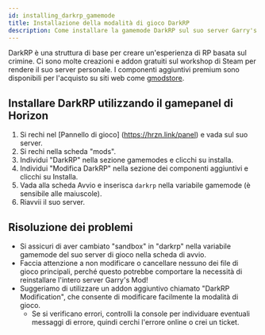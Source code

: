 ```yaml
---
id: installing_darkrp_gamemode
title: Installazione della modalità di gioco DarkRP
description: Come installare la gamemode DarkRP sul suo server Garry's Mod.
---
```


DarkRP è una struttura di base per creare un'esperienza di RP basata sul crimine. Ci sono molte creazioni e addon gratuiti sul workshop di Steam per rendere il suo server personale. I componenti aggiuntivi premium sono disponibili per l'acquisto su siti web come [gmodstore](https://gmodstore.com).

## Installare DarkRP utilizzando il gamepanel di Horizon
1. Si rechi nel [Pannello di gioco] (https://hrzn.link/panel) e vada sul suo server.
2. Si rechi nella scheda "mods".
3. Individui "DarkRP" nella sezione gamemodes e clicchi su installa.
4. Individui "Modifica DarkRP" nella sezione dei componenti aggiuntivi e clicchi su Installa.
5. Vada alla scheda Avvio e inserisca `darkrp` nella variabile gamemode (è sensibile alle maiuscole).
6. Riavvii il suo server.

## Risoluzione dei problemi
* Si assicuri di aver cambiato "sandbox" in "darkrp" nella variabile gamemode del suo server di gioco nella scheda di avvio.
* Faccia attenzione a non modificare o cancellare nessuno dei file di gioco principali, perché questo potrebbe comportare la necessità di reinstallare l'intero server Garry's Mod!
* Suggeriamo di utilizzare un addon aggiuntivo chiamato "DarkRP Modification", che consente di modificare facilmente la modalità di gioco.
  - Se si verificano errori, controlli la console per individuare eventuali messaggi di errore, quindi cerchi l'errore online o crei un ticket.